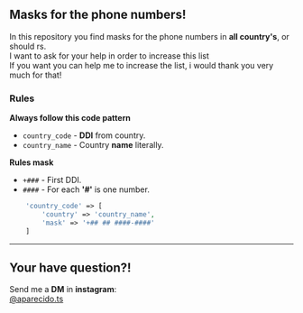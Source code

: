 ## Masks for the phone numbers!
In this repository you find masks for the phone numbers in **all country's**, or should rs. 
<br>
I want to ask for your help in order to increase this list
<br>
If you want you can help me to increase the list, i would thank you very much for that!

### Rules
**Always follow this code pattern**
* `country_code` - **DDI** from country.
* `country_name` - Country **name** literally.

**Rules mask**
* `+###` - First DDI.
* `####` - For each **'#'** is one number.

```php
    'country_code' => [
        'country' => 'country_name',
        'mask' => '+## ## ####-####'
    ]
```

---

## Your have question?!

Send me a **DM** in **instagram**:  
[@aparecido.ts](https://www.instagram.com/aparecido.ts/)
